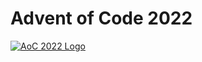 # Advent of Code 2022

[![AoC 2022 Logo](https://i.postimg.cc/W4qV7gty/Screenshot-from-2022-12-08-18-20-01.png)](https://postimg.cc/942sm4dP)
